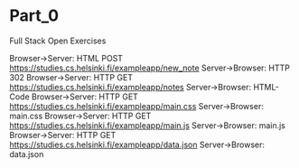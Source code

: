 # Part_0
Full Stack Open Exercises


Browser->Server: HTML POST https://studies.cs.helsinki.fi/exampleapp/new_note
Server->Browser: HTTP 302 
Browser->Server: HTTP GET https://studies.cs.helsinki.fi/exampleapp/notes
Server->Browser: HTML-Code
Browser->Server: HTTP GET https://studies.cs.helsinki.fi/exampleapp/main.css
Server->Browser: main.css
Browser->Server: HTTP GET https://studies.cs.helsinki.fi/exampleapp/main.js
Server->Browser: main.js
Browser->Server: HTTP GET https://studies.cs.helsinki.fi/exampleapp/data.json
Server->Browser: data.json

